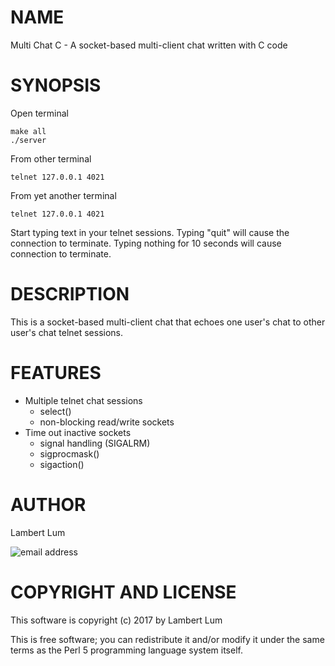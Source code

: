 # NAME

Multi Chat C - A socket-based multi-client chat written with C code

# SYNOPSIS

Open terminal

    make all
    ./server

From other terminal

    telnet 127.0.0.1 4021

From yet another terminal

    telnet 127.0.0.1 4021

Start typing text in your telnet sessions. Typing "quit" will cause the connection to terminate. Typing nothing for 10 seconds will cause connection to terminate.

# DESCRIPTION

This is a socket-based multi-client chat that echoes one user's chat to other user's chat telnet sessions.

# FEATURES

* Multiple telnet chat sessions
    * select()
    * non-blocking read/write sockets
* Time out inactive sockets
    * signal handling (SIGALRM)
    * sigprocmask()
    * sigaction()

# AUTHOR

Lambert Lum

![email address](http://sjsutech.com/small_email.png)

# COPYRIGHT AND LICENSE

This software is copyright (c) 2017 by Lambert Lum

This is free software; you can redistribute it and/or modify it under the same terms as the Perl 5 programming language system itself.
